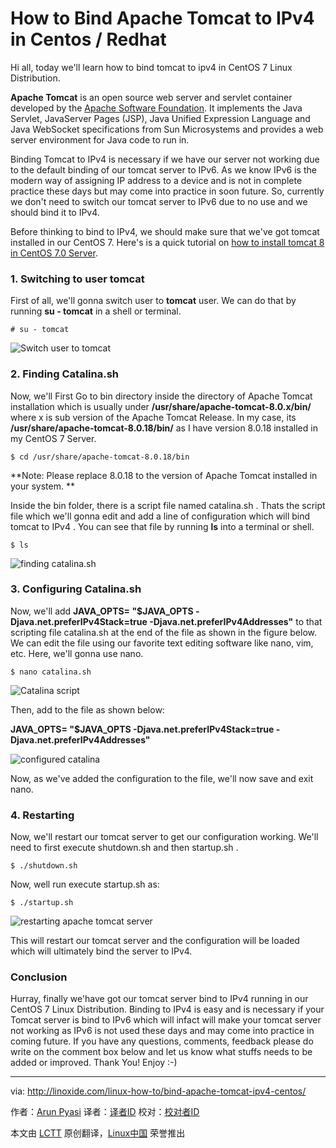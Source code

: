 How to Bind Apache Tomcat to IPv4 in Centos / Redhat
================================================================================
Hi all, today we'll learn how to bind tomcat to ipv4 in CentOS 7 Linux Distribution.

**Apache Tomcat** is an open source web server and servlet container developed by the [Apache Software Foundation][1]. It implements the Java Servlet, JavaServer Pages (JSP), Java Unified Expression Language and Java WebSocket specifications from Sun Microsystems and provides a web server environment for Java code to run in.

Binding Tomcat to IPv4 is necessary if we have our server not working due to the default binding of our tomcat server to IPv6. As we know IPv6 is the modern way of assigning IP address to a device and is not in complete practice these days but may come into practice in soon future. So, currently we don't need to switch our tomcat server to IPv6 due to no use and we should bind it to IPv4.

Before thinking to bind to IPv4, we should make sure that we've got tomcat installed in our CentOS 7. Here's is a quick tutorial on [how to install tomcat 8 in CentOS 7.0 Server][2].

### 1. Switching to user tomcat ###

First of all, we'll gonna switch user to **tomcat** user. We can do that by running **su - tomcat** in a shell or terminal.

    # su - tomcat

![Switch user to tomcat](http://blog.linoxide.com/wp-content/uploads/2015/01/switch-user-tomcat.png)

### 2. Finding Catalina.sh ###

Now, we'll First Go to bin directory inside the directory of Apache Tomcat installation which is usually under **/usr/share/apache-tomcat-8.0.x/bin/** where x is sub version of the Apache Tomcat Release. In my case, its **/usr/share/apache-tomcat-8.0.18/bin/** as I have version 8.0.18 installed in my CentOS 7 Server.

    $ cd /usr/share/apache-tomcat-8.0.18/bin

**Note: Please replace 8.0.18 to the version of Apache Tomcat installed in your system. **

Inside the bin folder, there is a script file named catalina.sh . Thats the script file which we'll gonna edit and add a line of configuration which will bind tomcat to IPv4 . You can see that file by running **ls** into a terminal or shell.

    $ ls

![finding catalina.sh](http://blog.linoxide.com/wp-content/uploads/2015/01/finding-catalina.sh_.png)

### 3. Configuring Catalina.sh ###

Now, we'll add **JAVA_OPTS= "$JAVA_OPTS -Djava.net.preferIPv4Stack=true -Djava.net.preferIPv4Addresses"** to that scripting file catalina.sh  at the end of the file as shown in the figure below. We can edit the file using our favorite text editing software like nano, vim, etc. Here, we'll gonna use nano.

    $ nano catalina.sh

![Catalina script](http://blog.linoxide.com/wp-content/uploads/2015/01/catalina-script.png)

Then, add to the file as shown below:

**JAVA_OPTS= "$JAVA_OPTS -Djava.net.preferIPv4Stack=true -Djava.net.preferIPv4Addresses"**

![configured catalina](http://blog.linoxide.com/wp-content/uploads/2015/01/configured-catalina.png)

Now, as we've added the configuration to the file, we'll now save and exit nano.

### 4. Restarting ###

Now, we'll restart our tomcat server to get our configuration working. We'll need to first execute shutdown.sh and then startup.sh .

    $ ./shutdown.sh

Now, well run execute startup.sh as:

    $ ./startup.sh

![restarting apache tomcat server](http://blog.linoxide.com/wp-content/uploads/2015/01/restarting-tomcat-server.png)

This will restart our tomcat server and the configuration will be loaded which will ultimately bind the server to IPv4.

### Conclusion ###

Hurray, finally we'have got our tomcat server bind to IPv4 running in our CentOS 7 Linux Distribution. Binding to IPv4 is easy and is necessary if your Tomcat server is bind to IPv6 which will infact will make your tomcat server not working as IPv6 is not used these days and may come into practice in coming future. If you have any questions, comments, feedback please do write on the comment box below and let us know what stuffs needs to be added or improved. Thank You! Enjoy :-)

--------------------------------------------------------------------------------

via: http://linoxide.com/linux-how-to/bind-apache-tomcat-ipv4-centos/

作者：[Arun Pyasi][a]
译者：[译者ID](https://github.com/译者ID)
校对：[校对者ID](https://github.com/校对者ID)

本文由 [LCTT](https://github.com/LCTT/TranslateProject) 原创翻译，[Linux中国](http://linux.cn/) 荣誉推出

[a]:http://linoxide.com/author/arunp/
[1]:http://www.apache.org/
[2]:http://linoxide.com/linux-how-to/install-tomcat-8-centos-7/